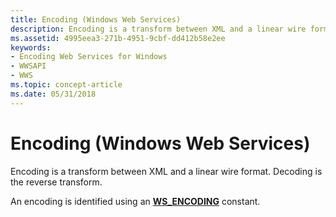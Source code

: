 ```yaml
---
title: Encoding (Windows Web Services)
description: Encoding is a transform between XML and a linear wire format. Decoding is the reverse transform.
ms.assetid: 4995eea3-271b-4951-9cbf-dd412b58e2ee
keywords:
- Encoding Web Services for Windows
- WWSAPI
- WWS
ms.topic: concept-article
ms.date: 05/31/2018
---
```


# Encoding (Windows Web Services)

Encoding is a transform between XML and a linear wire format. Decoding is the reverse transform.


An encoding is identified using an [**WS\_ENCODING**](/windows/desktop/api/WebServices/ne-webservices-ws_encoding) constant.

 

 




